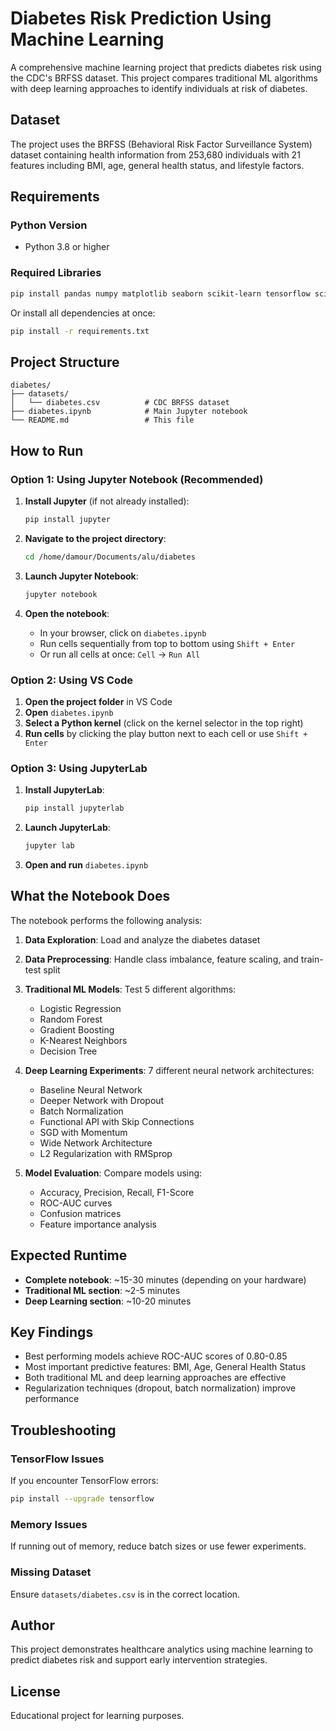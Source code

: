 # Diabetes Risk Prediction Using Machine Learning

A comprehensive machine learning project that predicts diabetes risk using the CDC's BRFSS dataset. This project compares traditional ML algorithms with deep learning approaches to identify individuals at risk of diabetes.

## Dataset

The project uses the BRFSS (Behavioral Risk Factor Surveillance System) dataset containing health information from 253,680 individuals with 21 features including BMI, age, general health status, and lifestyle factors.

## Requirements

### Python Version
- Python 3.8 or higher

### Required Libraries
```bash
pip install pandas numpy matplotlib seaborn scikit-learn tensorflow scipy
```

Or install all dependencies at once:
```bash
pip install -r requirements.txt
```

## Project Structure

```
diabetes/
├── datasets/
│   └── diabetes.csv          # CDC BRFSS dataset
├── diabetes.ipynb            # Main Jupyter notebook
└── README.md                 # This file
```

## How to Run

### Option 1: Using Jupyter Notebook (Recommended)

1. **Install Jupyter** (if not already installed):
   ```bash
   pip install jupyter
   ```

2. **Navigate to the project directory**:
   ```bash
   cd /home/damour/Documents/alu/diabetes
   ```

3. **Launch Jupyter Notebook**:
   ```bash
   jupyter notebook
   ```

4. **Open the notebook**:
   - In your browser, click on `diabetes.ipynb`
   - Run cells sequentially from top to bottom using `Shift + Enter`
   - Or run all cells at once: `Cell` → `Run All`

### Option 2: Using VS Code

1. **Open the project folder** in VS Code
2. **Open** `diabetes.ipynb`
3. **Select a Python kernel** (click on the kernel selector in the top right)
4. **Run cells** by clicking the play button next to each cell or use `Shift + Enter`

### Option 3: Using JupyterLab

1. **Install JupyterLab**:
   ```bash
   pip install jupyterlab
   ```

2. **Launch JupyterLab**:
   ```bash
   jupyter lab
   ```

3. **Open and run** `diabetes.ipynb`

## What the Notebook Does

The notebook performs the following analysis:

1. **Data Exploration**: Load and analyze the diabetes dataset
2. **Data Preprocessing**: Handle class imbalance, feature scaling, and train-test split
3. **Traditional ML Models**: Test 5 different algorithms:
   - Logistic Regression
   - Random Forest
   - Gradient Boosting
   - K-Nearest Neighbors
   - Decision Tree

4. **Deep Learning Experiments**: 7 different neural network architectures:
   - Baseline Neural Network
   - Deeper Network with Dropout
   - Batch Normalization
   - Functional API with Skip Connections
   - SGD with Momentum
   - Wide Network Architecture
   - L2 Regularization with RMSprop

5. **Model Evaluation**: Compare models using:
   - Accuracy, Precision, Recall, F1-Score
   - ROC-AUC curves
   - Confusion matrices
   - Feature importance analysis

## Expected Runtime

- **Complete notebook**: ~15-30 minutes (depending on your hardware)
- **Traditional ML section**: ~2-5 minutes
- **Deep Learning section**: ~10-20 minutes

## Key Findings

- Best performing models achieve ROC-AUC scores of 0.80-0.85
- Most important predictive features: BMI, Age, General Health Status
- Both traditional ML and deep learning approaches are effective
- Regularization techniques (dropout, batch normalization) improve performance

## Troubleshooting

### TensorFlow Issues
If you encounter TensorFlow errors:
```bash
pip install --upgrade tensorflow
```

### Memory Issues
If running out of memory, reduce batch sizes or use fewer experiments.

### Missing Dataset
Ensure `datasets/diabetes.csv` is in the correct location.

## Author

This project demonstrates healthcare analytics using machine learning to predict diabetes risk and support early intervention strategies.

## License

Educational project for learning purposes.
